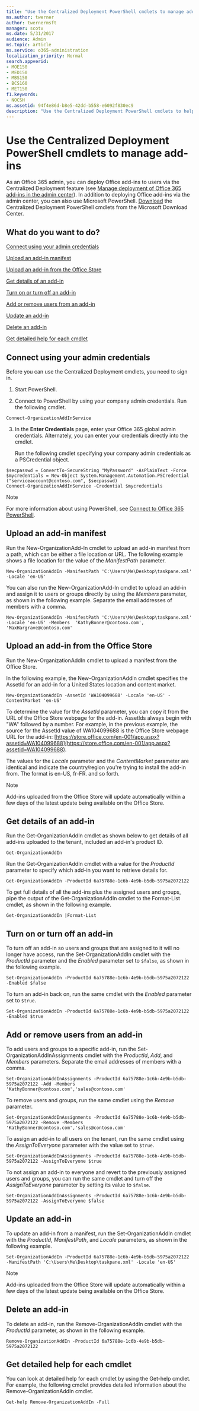 ```yaml
---
title: "Use the Centralized Deployment PowerShell cmdlets to manage add-ins"
ms.author: twerner
author: twernermsft
manager: scotv
ms.date: 5/31/2017
audience: Admin
ms.topic: article
ms.service: o365-administration
localization_priority: Normal
search.appverid:
- MOE150
- MED150
- MBS150
- BCS160
- MET150
f1.keywords:
- NOCSH
ms.assetid: 94f4e86d-b8e5-42dd-b558-e6092f830ec9
description: "Use the Centralized Deployment PowerShell cmdlets to help you deploy and manage Office add-ins for your Office 365 organization."
---
```


# Use the Centralized Deployment PowerShell cmdlets to manage add-ins

As an Office 365 admin, you can deploy Office add-ins to users via the Centralized Deployment feature (see [Manage deployment of Office 365 add-ins in the admin center](https://support.office.com/article/737e8c86-be63-44d7-bf02-492fa7cd9c3f)). In addition to deploying Office add-ins via the admin center, you can also use Microsoft PowerShell. [Download](https://go.microsoft.com/fwlink/p/?linkid=850850) the Centralized Deployment PowerShell cmdlets from the Microsoft Download Center. 
  
## What do you want to do?

[Connect using your admin credentials](use-the-centralized-deployment-powershell-cmdlets-to-manage-add-ins.md#BKMK_Connect)
  
[Upload an add-in manifest](use-the-centralized-deployment-powershell-cmdlets-to-manage-add-ins.md#BKMK_UploadManifest)
  
[Upload an add-in from the Office Store](use-the-centralized-deployment-powershell-cmdlets-to-manage-add-ins.md#BKMK_UploadAddin)
  
[Get details of an add-in](use-the-centralized-deployment-powershell-cmdlets-to-manage-add-ins.md#BKMK_GetDetails)
  
[Turn on or turn off an add-in](use-the-centralized-deployment-powershell-cmdlets-to-manage-add-ins.md#BKMK_TurnOnOff)
  
[Add or remove users from an add-in](use-the-centralized-deployment-powershell-cmdlets-to-manage-add-ins.md#BKMK_AddRemove)
  
[Update an add-in](use-the-centralized-deployment-powershell-cmdlets-to-manage-add-ins.md#BKMK_UpdateAddin)
  
[Delete an add-in](use-the-centralized-deployment-powershell-cmdlets-to-manage-add-ins.md#BKMK_Delete)
  
[Get detailed help for each cmdlet](use-the-centralized-deployment-powershell-cmdlets-to-manage-add-ins.md#BKMK_GetHelp)
  
## Connect using your admin credentials
<a name="BKMK_Connect"> </a>

Before you can use the Centralized Deployment cmdlets, you need to sign in.
  
1. Start PowerShell.
    
2. Connect to PowerShell by using your company admin credentials. Run the following cmdlet.
    
  ```
  Connect-OrganizationAddInService
  ```

3. In the **Enter Credentials** page, enter your Office 365 global admin credentials. Alternately, you can enter your credentials directly into the cmdlet. 
    
    Run the following cmdlet specifying your company admin credentials as a PSCredential object.
    
  ```
  $secpasswd = ConvertTo-SecureString "MyPassword" -AsPlainText -Force
  $mycredentials = New-Object System.Management.Automation.PSCredential ("serviceaccount@contoso.com", $secpasswd)
  Connect-OrganizationAddInService -Credential $mycredentials
  ```

> [!NOTE]
> For more information about using PowerShell, see [Connect to Office 365 PowerShell](https://go.microsoft.com/fwlink/p/?linkid=848585). 
  
## Upload an add-in manifest
<a name="BKMK_UploadManifest"> </a>

Run the New-OrganizationAdd-In cmdlet to upload an add-in manifest from a path, which can be either a file location or URL. The following example shows a file location for the value of the  _ManifestPath_ parameter. 
  
```
New-OrganizationAddIn -ManifestPath 'C:\Users\Me\Desktop\taskpane.xml' -Locale 'en-US'
```

You can also run the New-OrganizationAdd-In cmdlet to upload an add-in and assign it to users or groups directly by using the  _Members_ parameter, as shown in the following example. Separate the email addresses of members with a comma. 
  
```
New-OrganizationAddIn -ManifestPath 'C:\Users\Me\Desktop\taskpane.xml' -Locale 'en-US' -Members  'KathyBonner@contoso.com', 'MaxHargrave@contoso.com'
```

## Upload an add-in from the Office Store
<a name="BKMK_UploadAddin"> </a>

Run the New-OrganizationAddIn cmdlet to upload a manifest from the Office Store.
  
In the following example, the New-OrganizationAddIn cmdlet specifies the AssetId for an add-in for a United States location and content market.
  
```
New-OrganizationAddIn -AssetId 'WA104099688' -Locale 'en-US' -ContentMarket 'en-US'
```

To determine the value for the  _AssetId_ parameter, you can copy it from the URL of the Office Store webpage for the add-in. AssetIds always begin with "WA" followed by a number. For example, in the previous example, the source for the AssetId value of WA104099688 is the Office Store webpage URL for the add-in: [https://store.office.com/en-001/app.aspx?assetid=WA104099688](https://store.office.com/en-001/app.aspx?assetid=WA104099688).
  
The values for the  _Locale_ parameter and the  _ContentMarket_ parameter are identical and indicate the country/region you're trying to install the add-in from. The format is en-US, fr-FR. and so forth. 
  
> [!NOTE]
> Add-ins uploaded from the Office Store will update automatically within a few days of the latest update being available on the Office Store. 
  
## Get details of an add-in
<a name="BKMK_GetDetails"> </a>

Run the Get-OrganizationAddIn cmdlet as shown below to get details of all add-ins uploaded to the tenant, included an add-in's product ID.
  
```
Get-OrganizationAddIn
```

Run the Get-OrganizationAddIn cmdlet with a value for the  _ProductId_ parameter to specify which add-in you want to retrieve details for. 
  
```
Get-OrganizationAddIn -ProductId 6a75788e-1c6b-4e9b-b5db-5975a2072122
```

To get full details of all the add-ins plus the assigned users and groups, pipe the output of the Get-OrganizationAddIn cmdlet to the Format-List cmdlet, as shown in the following example.
  
```
Get-OrganizationAddIn |Format-List
```

## Turn on or turn off an add-in
<a name="BKMK_TurnOnOff"> </a>

To turn off an add-in so users and groups that are assigned to it will no longer have access, run the Set-OrganizationAddIn cmdlet with the  _ProductId_ parameter and the  _Enabled_ parameter set to  `$false`, as shown in the following example.
  
```
Set-OrganizationAddIn -ProductId 6a75788e-1c6b-4e9b-b5db-5975a2072122 -Enabled $false
```

To turn an add-in back on, run the same cmdlet with the  _Enabled_ parameter set to  `$true`.
  
```
Set-OrganizationAddIn -ProductId 6a75788e-1c6b-4e9b-b5db-5975a2072122 -Enabled $true
```

## Add or remove users from an add-in
<a name="BKMK_AddRemove"> </a>

To add users and groups to a specific add-in, run the Set-OrganizationAddInAssignments cmdlet with the  _ProductId_,  _Add_, and  _Members_ parameters. Separate the email addresses of members with a comma. 
  
```
Set-OrganizationAddInAssignments -ProductId 6a75788e-1c6b-4e9b-b5db-5975a2072122 -Add -Members 'KathyBonner@contoso.com','sales@contoso.com'
```

To remove users and groups, run the same cmdlet using the  _Remove_ parameter. 
  
```
Set-OrganizationAddInAssignments -ProductId 6a75788e-1c6b-4e9b-b5db-5975a2072122 -Remove -Members 'KathyBonner@contoso.com','sales@contoso.com'
```

To assign an add-in to all users on the tenant, run the same cmdlet using the  _AssignToEveryone_ parameter with the value set to  `$true`.
  
```
Set-OrganizationAddInAssignments -ProductId 6a75788e-1c6b-4e9b-b5db-5975a2072122 -AssignToEveryone $true
```

To not assign an add-in to everyone and revert to the previously assigned users and groups, you can run the same cmdlet and turn off the  _AssignToEveryone_ parameter by setting its value to  `$false`.
  
```
Set-OrganizationAddInAssignments -ProductId 6a75788e-1c6b-4e9b-b5db-5975a2072122 -AssignToEveryone $false
```

## Update an add-in
<a name="BKMK_UpdateAddin"> </a>

To update an add-in from a manifest, run the Set-OrganizationAddIn cmdlet with the  _ProductId_,  _ManifestPath_, and  _Locale_ parameters, as shown in the following example. 
  
```
Set-OrganizationAddIn -ProductId 6a75788e-1c6b-4e9b-b5db-5975a2072122 -ManifestPath 'C:\Users\Me\Desktop\taskpane.xml' -Locale 'en-US'
```

> [!NOTE]
> Add-ins uploaded from the Office Store will update automatically within a few days of the latest update being available on the Office Store. 
  
## Delete an add-in
<a name="BKMK_Delete"> </a>

To delete an add-in, run the Remove-OrganizationAddIn cmdlet with the  _ProductId_ parameter, as shown in the following example. 
  
```
Remove-OrganizationAddIn -ProductId 6a75788e-1c6b-4e9b-b5db-5975a2072122
```

## Get detailed help for each cmdlet
<a name="BKMK_GetHelp"> </a>

You can look at detailed help for each cmdlet by using the Get-help cmdlet. For example, the following cmdlet provides detailed information about the Remove-OrganizationAddIn cmdlet.
  
```
Get-help Remove-OrganizationAddIn -Full
```


